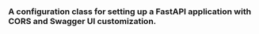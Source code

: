### A configuration class for setting up a FastAPI application with CORS and Swagger UI customization.